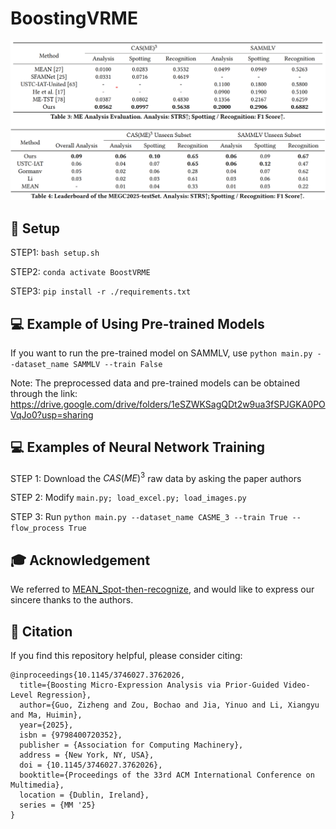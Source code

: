 # BoostingVRME

![result](figures/result.png)

## 🔧 Setup

STEP1: `bash setup.sh`

STEP2: `conda activate BoostVRME`

STEP3: `pip install -r ./requirements.txt` 



## 💻 Example of Using Pre-trained Models

If you want to run the pre-trained model on SAMMLV, use `python main.py --dataset_name SAMMLV --train False`

Note: The preprocessed data and pre-trained models can be obtained through the link: https://drive.google.com/drive/folders/1eSZWKSagQDt2w9ua3fSPJGKA0POVqJo0?usp=sharing



## 💻 Examples of Neural Network Training

STEP 1: Download the $CAS(ME)^3$ raw data by asking the paper authors

STEP 2: Modify `main.py; load_excel.py; load_images.py`

STEP 3: Run `python main.py --dataset_name CASME_3 --train True --flow_process True` 



## 🎓 Acknowledgement

We referred to [MEAN_Spot-then-recognize](https://github.com/genbing99/MEAN_Spot-then-recognize), and would like to express our sincere thanks to the authors.



## 📜 Citation

If you find this repository helpful, please consider citing:

```
@inproceedings{10.1145/3746027.3762026,
  title={Boosting Micro-Expression Analysis via Prior-Guided Video-Level Regression},
  author={Guo, Zizheng and Zou, Bochao and Jia, Yinuo and Li, Xiangyu and Ma, Huimin},
  year={2025},
  isbn = {9798400720352},
  publisher = {Association for Computing Machinery},
  address = {New York, NY, USA},
  doi = {10.1145/3746027.3762026},
  booktitle={Proceedings of the 33rd ACM International Conference on Multimedia},
  location = {Dublin, Ireland},
  series = {MM '25}
}
```
